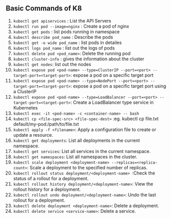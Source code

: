 ## Basic Commands of K8

1. `kubectl get apiservices` : List the API Servers
2. `kubectl run pod --image=nginx` : Create a pod of nginx
3. `kubectl get pods` : list pods running in namespace
4. `kubectl describe pod_name` : Describe the pods
5. `kubectl get -o wide pod_name` : list pods in detailes
6. `kubectl logs pod_name` : list out the logs of pods
7. `kubectl delete pod <pod_name>`: Delete the running pod
8. `kubectl cluster-info` : gives the information about the cluster
9. `kubectl get nodes`: list out the nodes
10. `kubectl expose pod <pod-name> --type=ClusterIP --port=<port> --target-port=<target-port>`: expose a pod on a specific target port
11. `kubectl expose pod <pod-name> --type=NodePort --port=<port> --target-port=<target-port>`: expose a pod on a specific target port using a ClusterIP
12. `kubectl expose pod <pod-name> --type=LoadBalancer --port=<port> --target-port=<target-port>`: Create a LoadBalancer type service in Kubernetes
13. `kubectl exec -it <pod-name> -c <container-name> -- bash`
14. `kubectl cp <file-spec-src> <file-spec-dest>` :eg. kubectl cp file.txt default/my-pod:/path/to/file.txt
15. `kubectl apply -f <filename>`: Apply a configuration file to create or update a resource.
16. `kubectl get deployments`: List all deployments in the current namespace.
17. `kubectl get services`: List all services in the current namespace.
18. `kubectl get namespaces`: List all namespaces in the cluster.
19. `kubectl scale deployment <deployment-name> --replicas=<replica-count>`: Scale a deployment to the specified number of replicas.
20. `kubectl rollout status deployment/<deployment-name> `:Check the status of a rollout for a deployment.
21. `kubectl rollout history deployment/<deployment-name>`: View the rollout history for a deployment.
22. `kubectl rollout undo deployment/<deployment-name>`: Undo the last rollout for a deployment.
23. `kubectl delete deployment <deployment-name>`: Delete a deployment.
24. `kubectl delete service <service-name>`: Delete a service.

